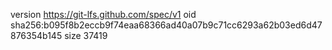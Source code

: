 version https://git-lfs.github.com/spec/v1
oid sha256:b095f8b2eccb9f74eaa68366ad40a07b9c71cc6293a62b03ed6d47876354b145
size 37419
